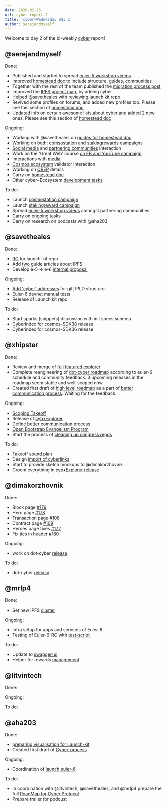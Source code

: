 ```yaml
---
date: 2020-02-26
url: cyber-report-2
title: 'cyber~Wednesday Day 2'
author: serejandmyself
---
```


Welcome to day 2 of the bi-weekly [cyber](https://cyber.page/) report!

## @serejandmyself

Done:

- Published and started to spread [euler-5 workshop videos](https://cybercongress.ai/euler-5-launch/)
- Improved [homestead doc](https://github.com/cybercongress/congress/blob/master/ecosystem/Cyber%20Homestead%20doc.md) to include structure, guides, communities
- Together with the rest of the team published the [migration process post](https://cybercongress.ai/euler-6-migration/)
- Improved the [IPFS project map](https://discuss.ipfs.io/t/our-focus-for-2020/7236), by adding cyber
- Helped @savetheales with [reviewing](https://github.com/cybercongress/launch-kit/issues/17) launch kit repo
- Revived some profiles on forums, and added new profiles too. Please see this section of [homestead doc](https://github.com/cybercongress/congress/blob/master/ecosystem/Cyber%20Homestead%20doc.md#partnering-communities)
- Updated info on certain awesome lists about cyber and added 2 new ones. Please see this section of [homestead doc](https://github.com/cybercongress/congress/blob/master/ecosystem/Cyber%20Homestead%20doc.md#public-profiles)

Ongoing:

- Working with @savetheales on [guides for homestead doc](https://github.com/cybercongress/congress/tree/master/ecosystem/guides)
- Working on both: [comsostation](https://github.com/cybercongress/congress/issues/304) and [stakingrewards](https://github.com/cybercongress/congress/issues/319) campaigns
- [Social media](https://github.com/cybercongress/congress/blob/master/ecosystem/Cyber%20Homestead%20doc.md#public-profiles) and [partnering communities](https://github.com/cybercongress/congress/blob/master/ecosystem/Cyber%20Homestead%20doc.md#partnering-communities) interaction
- Work on the 'Great Web' course [on FB and YouTube campaign](https://www.youtube.com/watch?v=z8eXzAMSkq0&list=PLVgXf-V4TQc3q7NDPZhO8ASQEn3jHtM84)
- Interactions with [media](https://ai.cybercongress.ai/t/mentions-of-the-beast-in-the-wild-any-links-that-mention-cyber-cyb-etc-are-a-fair-game/40/45)
- [Cosmos ecosystem](https://cosmonauts.world/) validator interaction
- Working on [OBEP](https://github.com/cybercongress/congress/issues/307) details
- Carry on [homestead doc](https://github.com/cybercongress/congress/issues/290)
- Other cyber~Ecosystem [development tasks](https://github.com/cybercongress/congress/blob/master/ecosystem/cyber~Ecosystem%20development%20paper.md)

To do:

- Launch [cosmostation campaign](https://github.com/cybercongress/congress/issues/304)
- Launch [stakingreward campaign](https://github.com/cybercongress/congress/issues/319)
- Spread [euler-5 workshop videos](https://cybercongress.ai/euler-5-launch/) amongst partnering communities
- Carry on ongoing tasks
- Carry on research on podcasts with @aha203

## @savetheales

Done:

- [RC](https://github.com/cybercongress/launch-kit/releases/tag/v0.1.0-RC) for launch-kit repo
- Add [two](https://github.com/cybercongress/congress/pull/321) guide articles about IPFS
- Develop e-5 -> e-6 [internal proposal](https://github.com/cybercongress/congress/pull/322)

Ongoing:

- [Add 'cyber' addresses](https://github.com/cybercongress/dot-cyber/issues/124) for gift IPLD structure
- Euler-6 devnet manual tests
- Release of Launch kit repo

To do:

- Start sparks (snippets) discussion with init specs schema
- Cyberindex for cosmos-SDK38 release
- Cyberindex for cosmos-SDK36 release

## @xhipster

Done:
- Review and merge of [full featured explorer](https://github.com/cybercongress/dot-cyber/pull/142)
- Complete reengineering of [dot-cyber roadmap](https://github.com/cybercongress/dot-cyber/projects?query=is%3Aopen+sort%3Aname-asc) according to euler-6 schedule and community feedback. 3 upcoming releases in the roadmap seem stable and well-scoped now.
- Created first draft of [high level roadmap](https://github.com/orgs/cybercongress/projects/2) as a part of [better communication process](https://github.com/cybercongress/congress/issues/161). Waiting for the feedback.

Ongoing:
- [Scoping Takeoff](https://github.com/cybercongress/congress/issues/220)
- Release of [cyb•Explorer](https://github.com/cybercongress/dot-cyber/projects/3)
- Define [better communication process](https://github.com/cybercongress/congress/issues/161)
- [Open Bootstrap Evangelism Program](https://github.com/cybercongress/congress/issues/307)
- Start the process of [cleaning up congress repos](https://github.com/cybercongress/congress/issues/287)

To do:
- Takeoff [sound plan](https://github.com/cybercongress/congress/issues/220)
- Design [import of cyberlinks](https://github.com/cybercongress/dot-cyber/issues/206)
- Start to provide sketch mockups to @dimakorzhovnik
- Groom everything in [cyb•Explorer release](https://github.com/cybercongress/dot-cyber/projects/3)

## @dimakorzhovnik

Done:

- Block page [#179](https://github.com/cybercongress/dot-cyber/pull/142)
- Hero page [#178](https://github.com/cybercongress/dot-cyber/pull/142)
- Transaction page [#108](https://github.com/cybercongress/dot-cyber/pull/142)
- Contract page [#109](https://github.com/cybercongress/dot-cyber/pull/142)
- Heroes page fixes [#172](https://github.com/cybercongress/dot-cyber/pull/176)
- Fix tics in header [#180](https://github.com/cybercongress/dot-cyber/pull/181)

Ongoing:

- work on dot-cyber [release](https://github.com/cybercongress/dot-cyber/projects/3)

To do:

- dot-cyber [release](https://github.com/cybercongress/dot-cyber/projects/3)

## @mrlp4

Done:
- Set new IPFS [cluster](https://github.com/cybercongress/congress/issues/317)

Ongoing:
- Infra setup for apps and services of Euler-6
- Testing of Euler-6-RC with [test-script](https://github.com/cybercongress/go-cyber/pull/474)

To do:
- Update to [swagger-ui](https://github.com/cybercongress/go-cyber/issues/461)
- Helper for rewards [management](https://github.com/cybercongress/go-cyber/issues/468)

## @litvintech

Done:

Ongoing:

To do:

## @aha203

Done:
- [preparing visualisation for Launch-kit](https://github.com/cybercongress/launch-kit/blob/0.1.0/pic/launch_Kit_%20Euler-6.sketch)
- Created first draft of [Cyber-process](https://github.com/cybercongress/congress/pull/324)

Ongoing:
- Coordination of [launch euler-6](https://github.com/cybercongress/go-cyber/projects/6)

To do:
-  In coordination with @litvintech, @savetheales, and @mrlp4 prepare the full [RoadMap for Cyber Protocol](https://github.com/orgs/cybercongress/projects/2)
- Prepare trailer for podcust
